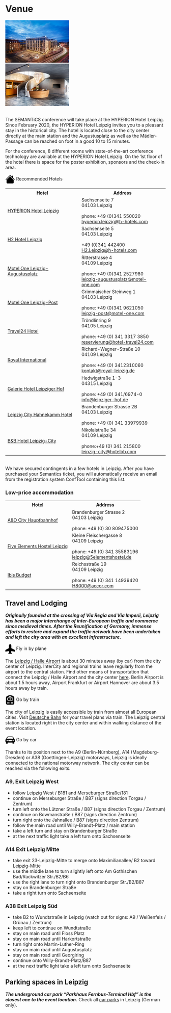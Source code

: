 # Venue

<div class="d-flex justify-content-between bd-highlight mb-3">
 <img src="../img/venue.jpg" style="max-width:32%; min-width:200px" width="60%" height="auto" alt="">
 <img src="../img/venue_tagung.jpg" style="max-width:32%; min-width:200px" width="60%" height="auto" alt="">  
 <img src="../img/venue_lobby.jpg" style="max-width:32%; min-width:200px" width="60%" height="auto" alt="">  
</div>
</br>

The SEMANTiCS conference will take place at the HYPERION Hotel Leipzig. Since February 2020, the HYPERION Hotel Leipzig invites you to a pleasant stay in the historical city. The hotel is located close to the city center directly at the main station and the Augustusplatz as well as the Mädler-Passage can be reached on foot in a good 10 to 15 minutes.  

For the conference, 8 different rooms with state-of-the-art conference technology are available at the HYPERION Hotel Leipzig. On the 1st floor of the hotel there is space for the poster exhibition, sponsors and the check-in area.

<div class="venue-sec-title"><img style="vertical-align:middle" src="../img/icons/house-fill.svg" width="30" height="30"></span><span> Recommended Hotels</span></div>

<table>
  <tr>
    <th>Hotel</th>
    <th>Address</th>
    <!--<th>Get a reduced rate until</th>-->
  </tr>

  <tr>
    <td><a href="https://www.h-hotels.com/en/hyperion/hotels/hyperion-hotel-leipzig">HYPERION Hotel Leipzig</a></td>
    <td>Sachsenseite 7<br>04103 Leipzig<br><br>phone: +49 (0)341 550020<br><a href="mailto:hyperion.leipzig@h-hotels.com">hyperion.leipzig@h-hotels.com</a></td>
    <!--<td>10.09.2023<br>Please write an email to <a href="mailto:semantics@infai.org">semantics@infai.org</a></td>-->
  </tr>

  <tr>
    <td><a href="https://www.h-hotels.com/en/h2/hotels/h2-hotel-leipzig/location">H2 Hotel Leipzig</a></td>
    <td>Sachsenseite 5<br>04103 Leipzig<br><br>+49 (0)341 442400<br><a href="mailto:H2.Leipzig@h-hotels.com">H2.Leipzig@h-hotels.com</td>
    <!--<td>10.09.2023<br>Please write an email to <a href="mailto:semantics@infai.org ">semantics@infai.org</a></td>-->
  </tr>

  <tr>
    <td><a href="https://www.motel-one.com/de/hotels/leipzig/hotel-leipzig-augustusplatz/">Motel One Leipzig-Augustusplatz</a></td>
    <td>Ritterstrasse 4<br>04109 Leipzig<br><br>phone: +49 (0)341 2527980<br><a href="mailto:leipzig-augustusplatz@motel-one.com">leipzig-augustusplatz@motel-one.com</a></td>
    <!--<td>Reservations can be made only by phone, mentioning the booking number 543.226.953.<br>79,00 € per night</td>-->
  </tr>

  <tr>
    <td><a href="https://www.motel-one.com/de/hotels/leipzig/hotel-leipzig-post/">Motel One Leipzig-Post</a></td>
    <td>Grimmaischer Steinweg 1<br>04103 Leipzig<br><br>phone: +49 (0)341 9621050<br><a href="mailto:leipzig-post@motel-one.com">leipzig-post@motel-one.com</a></td>
    <!--<td>Reservations can be made only by phone, mentioning the booking number 554.122.645.<br>79,00 € per night</td>-->
  </tr>

  <tr>
    <td><a href="https://www.hotel-travel24.com/">Travel24 Hotel</a></td>
    <td>Tröndlinring 9<br>04105 Leipzig<br><br>phone: +49 (0) 341 3317 3850<br><a href="mailto:reservierung@hotel-travel24.com">reservierung@hotel-travel24.com</a></td>
    <!--<td>06.09.2023<br><a href="../content/booking-form_Semantics_Travel24.pdf">booking form</a></td>-->
  </tr>

  <tr>
    <td><a href="http://www.royal-leipzig.de/">Royal International</a></td>
    <td>Richard-Wagner-Straße 10<br>04109 Leipzig<br><br>phone: +49 (0) 3412310060<br><a href="mailto:kontakt@royal-leipzig.de">kontakt@royal-leipzig.de</a></td>
    <!--<td>28.07.2023 until 6 pm<br>booking number: 202211904<br>139,00 € per night</td>-->
  </tr>

  <tr>
    <td><a href="https://www.leipziger-hof.de/">Galerie Hotel Leipziger Hof</a></td>
    <td>Hedwigstraße 1-3<br>04315 Leipzig<br><br>phone: +49 (0) 341/6974-0<br><a href="mailto:info@leipziger-hof.de">info@leipziger-hof.de</a></td>
    <!--<td>09.08.2023<br>“Semantics2023”<br>67,00 € - 90,00 € per night</td>-->
  </tr>

  <tr>
    <td><a href="https://www.premierinn.com/gb/en/home.html">Leipzig City Hahnekamm Hotel</a></td>
    <td>Brandenburger Strasse 2B<br>04103 Leipzig<br><br>phone: +49 (0) 341 33979939</td>
    <!--<td></td>-->
  </tr>

  <tr>
    <td><a href="https://www.hotel-bb.com/de/hotel/leipzig-city">B&B Hotel Leipzig-City</a></td>
    <td>Nikolaistraße 34<br>04109 Leipzig<br><br>phone:+49 (0) 341 215800<br><a href="mailto:leipzig-city@hotelbb.com">leipzig-city@hotelbb.com</a></td>
    <!--<td></td>-->
  </tr>
</table>
<br>
We have secured contingents in a few hotels in Leipzig. After you have purchased your Semantics ticket, you will automatically receive an email from the registration system ConfTool containing this list.

### Low-price accommodation

<table>
  <tr>
    <th>Hotel</th>
    <th>Address</th>
  </tr>
  <tr>
    <td><a href="https://www.aohostels.com/de/leipzig/">A&O City Hauptbahnhof</a></td>
    <td>Brandenburger Strasse 2<br>04103 Leipzig<br><br>phone: +49 (0) 30 809475000</td>
  </tr>
  <tr>
    <td><a href="https://5elementshostel.de/leipzig/">Five Elements Hostel Leipzig</a></td>
    <td>Kleine Fleischergasse 8<br>04109 Leipzig<br><br>phone: +49 (0) 341 35583196<br><a href="mailto:leipzig@5elementshostel.de">leipzig@5elementshostel.de</a></td>
  </tr>
  <tr>
    <td><a href="https://all.accor.com/lien_externe.svlt?goto=fiche_hotel&code_hotel=8000&merchantid=seo-maps-DE-8000&sourceid=aw-cen&utm_medium=seo+maps&utm_source=google+Maps&utm_campaign=seo+maps&y_source=1_MTUzNjMwMDQtNzE1LWxvY2F0aW9uLndlYnNpdGU%3D">Ibis Budget</a></td>
    <td>Reichsstraße 19<br>04109 Leipzig<br><br>phone: +49 (0) 341 14939420<br><a href="mailto:H8000@accor.com">H8000@accor.com</a></td>
  </tr>
</table>  

## Travel and Lodging
***Originally founded at the crossing of Via Regia and Via Imperii, Leipzig has been a major interchange of inter-European traffic and commerce since medieval times. After the Reunification of Germany, immense efforts to restore and expand the traffic network have been undertaken and left the city area with an excellent infrastructure.***

<div class="venue-sec-title"><img style="vertical-align:middle" src="../img/icons/airplane-fill.svg" width="30" height="30"></span><span> Fly in by plane</span></div>  

The [Leipzig / Halle Airport](https://www.mdf-ag.com/) is about 30 minutes away (by car) from the city center of Leipzig. InterCity and regional trains leave regularly from the airport to the central station. Find other means of transportation that connect the Leipzig / Halle Airport and the city center [here](https://www.mdf-ag.com/en/passengers-and-visitors/leipzig-halle-airport/arriving-and-departing/). Berlin Airport is about 1.5 hours away, Airport Frankfurt or Airport Hannover are about 3.5 hours away by train.

<div class="venue-sec-title"><img style="vertical-align:middle" src="../img/icons/train-front-fill.svg" width="30" height="30"></span><span> Go by train</span></div>  

The city of Leipzig is easily accessible by train from almost all European cities. Visit [Deutsche Bahn](https://www.deutschebahn.com/en) for your travel plans via train. The Leipzig central station is located right in the city center and within walking distance of the event location.


<div class="venue-sec-title"><img style="vertical-align:middle" src="../img/icons/car-front-fill.svg" width="30" height="30"></span><span> Go by car</span></div>

Thanks to its position next to the A9 (Berlin-Nürnberg), A14 (Magdeburg-Dresden) or A38 (Goettingen-Leipzig) motorways, Leipzig is ideally connected to the national motorway network. The city center can be reached via the following exits.


### A9, Exit Leipzig West
* follow Leipzig West / B181 and Merseburger Straße/181
* continue on Merseburger Straße / B87 (signs direction Torgau / Zentrum)
* turn left onto the Lützner Straße / B87 (signs direction Torgau / Zentrum)
* continue on Bowmanstraße / B87 (signs direction Zentrum)
* turn right onto the Jahnallee / B87 (signs direction Zentrum)
* follow the main road until Willy-Brandt-Platz / main station
* take a left turn and stay on Brandenburger Straße
* at the next traffic light take a left turn onto Sachsenseite

### A14 Exit Leipzig Mitte
* take exit 23-Leipzig-Mitte to merge onto Maximilianallee/ B2 toward Leipzig-Mitte
* use the middle lane to turn slightly left onto Am Gothischen Bad/Rackwitzer Str./B2/B6
* use the right lane to turn right onto Brandenburger Str./B2/B87
* stay on Brandenburger Straße
* take a right turn onto Sachsenseite


### A38 Exit Leipzig Süd
* take B2 to Wundtstraße in Leipzig (watch out for signs: A9 / Weißenfels / Grünau / Zentrum)
* keep left to continue on Wundtstraße
* stay on main road until Floss Platz
* stay on main road until Harkortstraße
* turn right onto Martin-Luther-Ring
* stay on main road until Augustusplatz
* stay on main road until Georgiring
* continue onto Willy-Brandt-Platz/B87
* at the next traffic light take a left turn onto Sachsenseite


## Parking spaces in Leipzig
***The underground car park “Parkhaus Fernbus-Terminal Hbf” is the closest one to the event location.*** Check all [car parks](https://www.leipzig.de/umwelt-und-verkehr/unterwegs-in-leipzig/auto-motorrad-und-reisemobile/parkhaeuser-innenstadt/) in Leipzig (German only).
